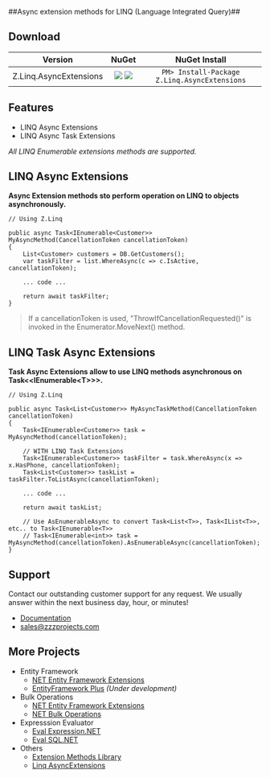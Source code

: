 ##Async extension methods for LINQ (Language Integrated Query)##

## Download
Version | NuGet | NuGet Install
------------ | :-------------: | :-------------:
Z.Linq.AsyncExtensions | <a href="https://www.nuget.org/packages/Z.Linq.AsyncExtensions/" target="_blank" alt="download nuget"><img src="https://img.shields.io/nuget/v/Z.Linq.AsyncExtensions.svg?style=flat-square" /></a> <a href="https://www.nuget.org/packages/Z.Linq.AsyncExtensions/" target="_blank" alt="download nuget"><img src="https://img.shields.io/nuget/dt/Z.Linq.AsyncExtensions.svg?style=flat-square" /></a> | ```PM> Install-Package Z.Linq.AsyncExtensions```

## Features
- LINQ Async Extensions
- LINQ Async Task Extensions

_All LINQ Enumerable extensions methods are supported._

## LINQ Async Extensions
**Async Extension methods sto perform operation on LINQ to objects asynchronously.**

```chsarp
// Using Z.Linq

public async Task<IEnumerable<Customer>> MyAsyncMethod(CancellationToken cancellationToken)
{
    List<Customer> customers = DB.GetCustomers();
    var taskFilter = list.WhereAsync(c => c.IsActive, cancellationToken);

    ... code ...
    
    return await taskFilter;
}
```

> If a cancellationToken is used, "ThrowIfCancellationRequested()" is invoked in the Enumerator.MoveNext() method.

## LINQ Task Async Extensions
**Task Async Extensions allow to use LINQ methods asynchronous on Task&lt;&lt;IEnumerable&lt;T&gt;&gt;&gt;.**

```chsarp
// Using Z.Linq

public async Task<List<Customer>> MyAsyncTaskMethod(CancellationToken cancellationToken)
{
    Task<IEnumerable<Customer>> task = MyAsyncMethod(cancellationToken);

    // WITH LINQ Task Extensions
    Task<IEnumerable<Customer>> taskFilter = task.WhereAsync(x => x.HasPhone, cancellationToken);
    Task<List<Customer>> taskList = taskFilter.ToListAsync(cancellationToken);

    ... code ...
    
    return await taskList;
    
    // Use AsEnumerableAsync to convert Task<List<T>>, Task<IList<T>>, etc.. to Task<IEnumerable<T>>
    // Task<IEnumerable<int>> task = MyAsyncMethod(cancellationToken).AsEnumerableAsync(cancellationToken);
}
```

## Support
Contact our outstanding customer support for any request. We usually answer within the next business day, hour, or minutes!

- [Documentation](https://github.com/zzzprojects/LINQ-AsyncExtensions/wiki)
- sales@zzzprojects.com

## More Projects
- Entity Framework
  - [NET Entity Framework Extensions](http://www.zzzprojects.com/products/dotnet-development/entity-framework-extensions/)
  - [EntityFramework Plus](https://github.com/zzzprojects/EntityFramework-Plus) _(Under development)_
- Bulk Operations
  - [NET Entity Framework Extensions](http://www.zzzprojects.com/products/dotnet-development/entity-framework-extensions/)
  - [NET Bulk Operations](http://www.zzzprojects.com/products/dotnet-development/bulk-operations/)
- Expresssion Evaluator
  - [Eval Expression.NET](https://github.com/zzzprojects/Eval-Expression.NET)
  - [Eval SQL.NET](https://github.com/zzzprojects/Eval-SQL.NET)
- Others
  - [Extension Methods Library](https://github.com/zzzprojects/Z.ExtensionMethods/)
  - [Linq AsyncExtensions](https://github.com/zzzprojects/Linq-AsyncExtensions)
